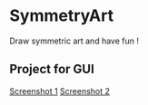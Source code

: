 # SymmetryArt
Draw symmetric art and have fun !

## Project for GUI

[Screenshot 1](https://github.com/saurav-singh/SymmetrySketch/blob/master/Screenshots/screenshot_1.PNG)
[Screenshot 2](https://github.com/saurav-singh/SymmetrySketch/blob/master/Screenshots/screenshot_2.PNG)


